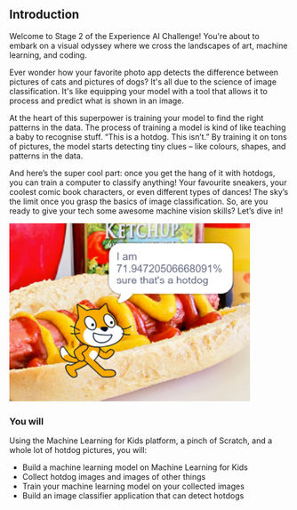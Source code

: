 ## Introduction
Welcome to Stage 2 of the Experience AI Challenge! You're about to embark on a visual odyssey where we cross the landscapes of art, machine learning, and coding.

Ever wonder how your favorite photo app detects the difference between pictures of cats and pictures of dogs? It's all due to the science of image classification. It's like equipping your model with a tool that allows it to process and predict what is shown in an image.

At the heart of this superpower is training your model to find the right patterns in the data. The process of training a model is kind of like teaching a baby to recognise stuff. “This is a hotdog. This isn’t.” By training it on tons of pictures, the model starts detecting tiny clues – like colours, shapes, and patterns in the data.

And here’s the super cool part: once you get the hang of it with hotdogs, you can train a computer to classify anything! Your favourite sneakers, your coolest comic book characters, or even different types of dances! The sky’s the limit once you grasp the basics of image classification. So, are you ready to give your tech some awesome machine vision skills? Let’s dive in!


![Image showing a cat standing in front of a hotdog saying the confidence score of a machine learning model that it is indeed a hotdog](images/demo_shot.png)


### You will

Using the Machine Learning for Kids platform, a pinch of Scratch, and a whole lot of hotdog pictures, you will:
  + Build a machine learning model on Machine Learning for Kids
  + Collect hotdog images and images of other things
  + Train your machine learning model on your collected images
  + Build an image classifier application that can detect hotdogs 

